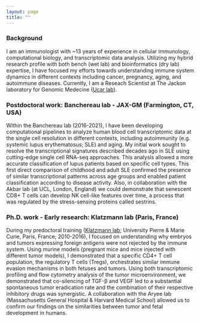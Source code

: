 ```yaml
---
layout: page
title: ""
---
```


### Background 
I am an immunologist with ~13 years of experience in cellular immunology, computational biology, and transcriptomic data analysis.
Utilizing my hybrid research profile with both bench (wet lab) and bioinformatics (dry lab) expertise, I have focused my efforts towards understanding immune system dynamics in different contexts including cancer, pregnancy, aging, and autoimmune diseases. Currently, I am a Reseach Scientist at The Jackon laboratory for Genomic Medecine ([Ucar lab]).

### Postdoctoral work: Banchereau lab - JAX-GM (Farmington, CT, USA)

Within the Banchereau lab (2016-2021), I have been developing computational pipelines to analyze human blood cell transcriptomic data at the single cell resolution in different contexts, including autoimmunity (e.g. systemic lupus erythematosus; SLE) and aging. My initial work sought to resolve the transcriptional signatures described decades ago in SLE using cutting-edge single cell RNA-seq approaches. This analysis allowed a more accurate classification of lupus patients based on specific cell types. This first direct comparison of childhood and adult SLE confirmed the presence of similar transcriptional patterns across age groups and enabled patient classification according to disease activity. Also, in collaboration with the Akbar lab (at UCL, London, England) we could demonstrate that  senescent CD8+ T cells can develop NK cell-like features over time, a process that was regulated by the stress-sensing proteins called sestrins.

### Ph.D. work - Early research: Klatzmann lab (Paris, France)

During my predoctoral training ([Klatzmann lab]; University Pierre & Marie Curie, Paris, France; 2010-2016), I focused on understanding why embryos and tumors expressing foreign antigens were not rejected by the immune system. Using murine models (pregnant mice and mice injected with different tumor models), I demonstrated that a specific CD4+ T cell population, the regulatory T cells (Tregs), orchestrates similar immune evasion mechanisms in both fetuses and tumors. Using both transcriptomic profiling and flow cytometry analysis of the tumor microenvironment, we demonstrated that co-silencing of TGF-β and VEGF led to a substantial spontaneous tumor eradication rate and the combination of their respective inhibitory drugs was synergistic.  A collaboration with the Aryee lab (Massachusetts General Hospital & Harvard Medical School) allowed us to confirm our findings on the similarities between tumor and fetal development in humans. 


[Klatzmann lab]: https://www.i3-immuno.fr/
[Ucar lab]: https://www.jax.org/research-and-faculty/research-labs/the-ucar-lab




